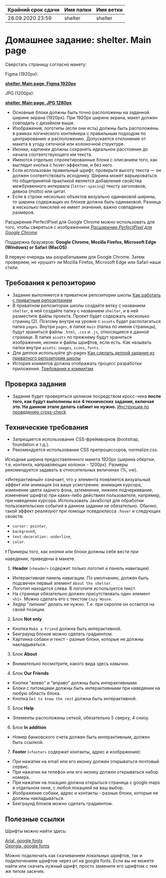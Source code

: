 | Крайний срок сдачи | Имя папки | Имя ветки |
| ----------- | ------------- | ------------- |
| 28.09.2020 23:59 | shelter | shelter |


# Домашнее задание: shelter. Main page

Сверстать страницу согласно макету:

Figma (1920px):

**[shelter. Main page. Figma 1920px](https://www.figma.com/file/f36RB6kuNbVp5kndsfBohy/shelter.-Main-page)**  

JPG (1200px):

**[shelter. Main page. JPG 1280px](https://github.com/rolling-scopes-school/tasks/blob/master/tasks/markups/level-2/shelter/shelter-main-1280px.jpg)**

- Основные блоки должны быть точно расположены на заданной ширине экрана (1920px). При 1920px ширине экрана, макет должен совпадать с дизайном выше.
- Изображения, логотипы (если они есть) должны быть расположены в рамках логического контейнера с правильным подходом по центрированию и расположению. Допускается отклонение от макета в угоду сеточной или колоночной структуре.
- Иконки, картинки должны сохранять идеальное расстояние до начала соответствующего им текста.
- Имеются отдельно спроектированные блоки с описанием того, как выглядит кнопка с hover-эффектом, и без него.
- Если использован правильный шрифт, проверьте высоту текста — он должен соответствовать исходнику. Ширина может варьироваться. Но общепринятой практикой является добавление свойства межбуквенного интервала (`letter-spacing`) тексту заголовков, девиза (motto) или цитат.
- Если в строке несколько объектов визуально одинаковой ширины, то ширина содержащих их блоков должна быть одинаковой. Разница в несколько пикселей не имеет значения, важно совпадение размеров.

Расширение PerfectPixel для Google Chrome можно использовать для того, чтобы сверяться с изображением 
*[Расширение PerfectPixel для Google Chrome](https://chrome.google.com/webstore/detail/perfectpixel-by-welldonec/dkaagdgjmgdmbnecmcefdhjekcoceebi?hl=en)*

Поддержка браузеров: **Google Chrome, Mozilla Firefox, Microsoft Edge (Windows) or Safari (MacOS)**.

В первую очередь мы разрабатываем для Google Chrome. Затем проверяем, не «рушат» ли Mozilla Firefox, Microsoft Edge или Safari наши стили.


## Требования к репозиторию

- Задание выполняется в приватном репозитории школы [Как работать с приватным репозиторием](https://docs.rs.school/#/stage2?id=Как-работать-с-приватным-репозиторием)
- В приватном репозитории школы создайте ветку с названием `shelter`, в ней создайте папку с названием `shelter`, и в ней разместите файлы проекта. Проект будет содержать несколько страниц (2). Поэтому внутри на уровне с `assets` будет располагаться папка `pages`. Внутри `pages`, в папке `main` (папка по имени страницы), будут храниться файлы `.html`, `.css` и `.js`, относящиеся к данной странице. В папке `assets` по прежнему будут храниться изображения, иконки и файлы шрифтов, если есть. Как называть папки внутри `assets`: `images`, `icons`, `fonts`.
- Для деплоя используйте gh-pages [Как сделать деплой задания из приватного репозитория школы](https://docs.rs.school/#/stage2?id=Как-сделать-деплой-задания-из-приватного-репозитория-школы)
- История коммитов должна отображать процесс разработки приложения. [Требования к коммитам](https://docs.rs.school/#/git-convention)

## Проверка задания

- Задание будет проверяться целиком посредством кросс-чека **после того, как будут выполнены все 4 технических задания, включая это. На данном этапе делать сабмит не нужно.** [Инструкция по проведению cross-check](https://docs.rs.school/#/cross-check-flow)

## Технические требования

- Запрещается использование CSS-фреймворков (bootstrap, foundation и т.д.).
- Рекомендуется использование CSS препроцессоров, normalize.css.

Исходная ширина предоставленного макета 1920px (ширина обертки, т.е. контента, направляющих колонок - 1200px). Размеры рекомендуется задавать в относительных величинах (%, vw). 

«Интерактивный» означает, что у элемента появляется визуальный эффект или анимация (на ваше усмотрение: анимация курсора, изменение цвета заднего фона, затемнение, нижнее подчеркивание, изменение шрифта) при каких-либо действиях пользователя, например, при наведении курсора. Использовать JavaScript для обработки пользовательских событий в данном задании не обязательно. Обычно, такой эффект реализуют при помощи псевдокласса `:hover` и следующих свойств:
- `cursor: pointer`,
- `background`,
- `text-decoration: underline`,
- `color`.  
  
❗ Примеры того, как кнопки или блоки должны себя вести при наведении, приведены в макете.

1. **Header** (`<header>` содержит только логотип и панель навигации)
- Интерактивная панель навигации. По умолчанию, должен быть подсвечен первый элемент `About the shelter`.
- Логотип находится слева. В логотипе используется текст.
- На странице обязательно должен присутствовать один элемент `<h1>`. Можно сделать его с текстом `Cozy House`.
- Хедер "липким" делать не нужно. Т.е. при скролле он остается на своей позиции.

2. Блок **Not only**
- Кнопка `Make a Friend` должна быть интерактивной.
- Бекграунд блоков можно сделать градиентом.
- Картинка собаки и текст - разные блоки, которые не должны накладываться.

3. Блок **About**
- Внимательно посмотрите, какого вида здесь кавычки.
  
4. Блок **Our Friends**
- Кнопки "влево" и "вправо" должны быть интерактивными.
- Блоки с питомцами должны быть интерактивными при наведении на любую область блока.
- Кнопка `Get to know the rest` должна быть интерактивной.
  
5. Блок **Help**
- Элементы расположены сеткой, обязательно 5 сверху, 4 снизу. 
  
6. Блок **In addition**
- Номер банковского счета должен быть интерактивным, должен быть ссылкой.

7. **Footer** (`<footer>` содержит контакты, адрес и изображение):
- При нажатии на email или его иконку должен открываться почтовый сервис. 
- При нажатии на телефон или его иконку должен открываться набор номера.
- При нажатии на локацию должна открыться страница с google maps в отдельном окне, с любой локацией на ваш выбор.
- Изображение собаки, адрес и контакты - разные блоки, которые не должны накладываться.
- Бекграунд блоков можно сделать градиентом.

## Полезные ссылки

Шрифты можно найти здесь:

[Arial, google fonts](https://www.fonts.com/font/monotype/arial?QueryFontType=Web&src=GoogleWebFonts)  
[Georgia, google fonts](https://www.fonts.com/font/microsoft-corporation/georgia?QueryFontType=Web&src=GoogleWebFonts)  

Можно подключать как скачиванием локальных шрифтов, так и подключением шрифтов через url на google fonts. Если вы не можете найти или скачать нужный шрифт, просто замените его шрифтом с тем же типом засечек.
